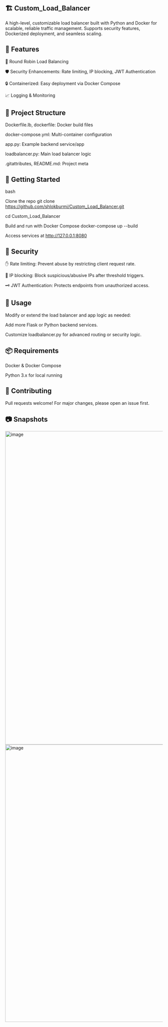 ## 🏗️ Custom_Load_Balancer
A high-level, customizable load balancer built with Python and Docker for scalable, reliable traffic management.
Supports security features, Dockerized deployment, and seamless scaling.

## 🚀 Features

🔄 Round Robin Load Balancing

🛡️ Security Enhancements: Rate limiting, IP blocking, JWT Authentication

🔒 Containerized: Easy deployment via Docker Compose

📈 Logging & Monitoring

## 📂 Project Structure
Dockerfile.lb, dockerfile: Docker build files

docker-compose.yml: Multi-container configuration

app.py: Example backend service/app

loadbalancer.py: Main load balancer logic

.gitattributes, README.md: Project meta

## 🐳 Getting Started
bash


Clone the repo
git clone https://github.com/shlokburmi/Custom_Load_Balancer.git

cd Custom_Load_Balancer

Build and run with Docker Compose
docker-compose up --build

Access services at http://127.0.0.1:8080

## 🔐 Security
✋ Rate limiting: Prevent abuse by restricting client request rate.

🚫 IP blocking: Block suspicious/abusive IPs after threshold triggers.

🗝️ JWT Authentication: Protects endpoints from unauthorized access.

## 📄 Usage
Modify or extend the load balancer and app logic as needed:

Add more Flask or Python backend services.

Customize loadbalancer.py for advanced routing or security logic.

## 📦 Requirements
Docker & Docker Compose

Python 3.x for local running

## 🤝 Contributing
Pull requests welcome! For major changes, please open an issue first.

## 📷 Snapshots




<img width="1847" height="1001" alt="image" src="https://github.com/user-attachments/assets/6d54d302-a706-471a-85f0-bdd5fdf71cea" />




<img width="1566" height="886" alt="image" src="https://github.com/user-attachments/assets/d2fc8fa0-8cd3-45ac-b5c2-834d27055838" />




